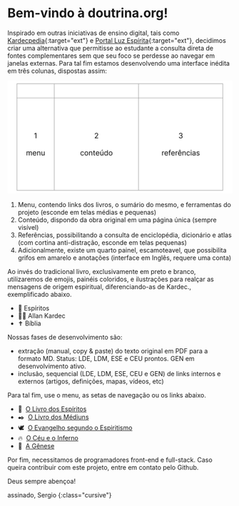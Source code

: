 <style>
<link rel="preconnect" href="https://fonts.googleapis.com">
<link rel="preconnect" href="https://fonts.gstatic.com" crossorigin>
<link href="https://fonts.googleapis.com/css2?family=Zeyada&display=swap" rel="stylesheet">
</style>

# Bem-vindo à doutrina.org!

Inspirado em outras iniciativas de ensino digital, tais como [Kardecpedia](https://kardecpedia.com/pt){:target="ext"} e [Portal Luz Espírita](https://www.luzespirita.org.br/){:target="ext"}, decidimos criar uma alternativa que permitisse ao estudante a consulta direta de fontes complementares sem que seu foco se perdesse ao navegar em janelas externas. Para tal fim estamos desenvolvendo uma interface inédita em três colunas, dispostas assim:

![ilustração de um website com três colunas](./content/images/doutrina-layout.svg)

1.  Menu, contendo links dos livros, o sumário do mesmo, e ferramentas do projeto (esconde em telas médias e pequenas)
2.  Conteúdo, dispondo da obra original em uma página única (sempre visível)
3.  Referências, possibilitando a consulta de enciclopédia, dicionário e atlas (com cortina anti-distração, esconde em telas pequenas)
4.  Adicionalmente, existe um quarto painel, escamoteavel, que possibilita grifos em amarelo e anotações (interface em Inglês, requere uma conta)

Ao invés do tradicional livro, exclusivamente em preto e branco, utilizaremos de emojis, painéis coloridos, e ilustrações para realçar as mensagens de origem espiritual, diferenciando-as de Kardec., exemplificado abaixo.

*   👻 Espíritos
*   👴🏻 Allan Kardec
*   ✝️ Bíblia

Nossas fases de desenvolvimento são:

*   extração (manual, copy & paste) do texto original em PDF para a formato MD. Status: LDE, LDM, ESE e CEU prontos. GEN em desenvolvimento ativo.
*   inclusão, sequencial (LDE, LDM, ESE, CEU e GEN) de links internos e externos (artigos, definições, mapas, vídeos, etc)

Para tal fim, use o menu, as setas de navegação ou os links abaixo.

*   👻  [O Livro dos Espíritos](./1lde.html )
*   ✒️  [O Livro dos Médiuns](./2ldm.html )
*   🕊️  [O Evangelho segundo o Espiritismo](./3ese.html )
*   🔥  [O Céu e o Inferno](./4ceu.html )
*   🌱  [A Gênese](./5gen.html )

Por fim, necessitamos de programadores front-end e full-stack. Caso queira contribuir com este projeto, entre em contato pelo Github.

Deus sempre abençoa!

assinado, Sergio
{:class="cursive"}